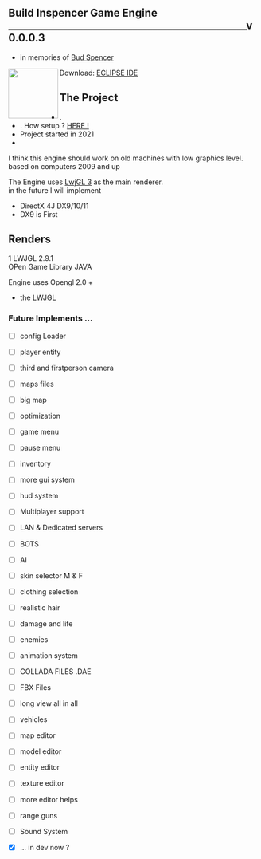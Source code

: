 ## Build Inspencer Game Engine ________________________________________________v0.0.0.3  
  * in memories of [Bud Spencer](https://en.wikipedia.org/wiki/Bud_Spencer)
  
  

  <img align="left" height="100em" src="https://www.eclipse.org/org/artwork/images/eclipse_ide_logo.png"/>  
  
  Download: [ ECLIPSE IDE ](https://www.eclipse.org/downloads/)  
  ## The Project  ##
  * .
  * .  How setup ?  [ HERE !](https://github.com/NikuraCorp/build-inspencer-Engine/wiki/How-to-setup-it-in-Eclipse-IDE-%3F)
   * Project started in 2021  
   * 
I think this engine should work on old machines with low graphics level. based on computers 2009 and up
  
  The Engine uses [LwjGL 3](https://www.lwjgl.org) as the main renderer.   
  in the future I will implement  
  
  * DirectX 4J    DX9/10/11
  * DX9 is First
    
##  Renders

1 LWJGL 2.9.1   
OPen Game Library JAVA  

Engine uses Opengl 2.0 +
*  the [LWJGL](https://www.lwjgl.org/guide)
  
  
### Future Implements ...
</div>

- [ ] config Loader
- [ ] player entity
- [ ] third and firstperson camera  
- [ ] maps files  
- [ ] big map  
- [ ] optimization  
- [ ] game menu
- [ ] pause menu
- [ ] inventory
- [ ] more gui system
- [ ] hud system
- [ ] Multiplayer support
- [ ] LAN & Dedicated servers
- [ ] BOTS
- [ ] AI
- [ ] skin selector M & F
- [ ] clothing selection
- [ ] realistic hair
- [ ] damage and life
- [ ] enemies
- [ ] animation system
- [ ] COLLADA FILES .DAE
- [ ] FBX Files 
- [ ] long view all in all
- [ ] vehicles
- [ ] map editor
- [ ] model editor
- [ ] entity editor
- [ ] texture editor
- [ ] more editor helps
- [ ] range guns
- [ ] Sound System
- [x] ... in dev now ?

